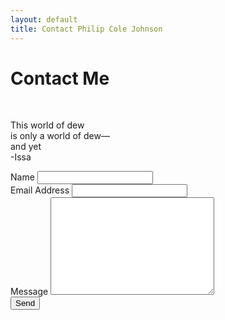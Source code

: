 ```yaml
---
layout: default
title: Contact Philip Cole Johnson
---
```


<div id="contact">
  <h1 class="pageTitle">Contact Me</h1>
  <div class="contactContent">
    <br>
    <p class="intro">This world of dew<br>
is only a world of dew—<br>
and yet<br>
-Issa</p>
  </div>
  <form action="http://formspree.io/hi@philipj.me" method="POST">
    <label for="name">Name</label>    
    <input type="text" id="name" name="name" class="full-width"><br>
    <label for="email">Email Address</label>
    <input type="email" id="email" name="_replyto" class="full-width"><br>
    <label for="message">Message</label>
    <textarea name="message" id="message" cols="30" rows="10" class="full-width"></textarea><br>
    <input type="submit" value="Send" class="button">
  </form>
</div>
